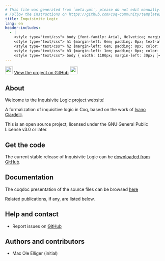 ```yaml
---
# This file was generated from `meta.yml`, please do not edit manually.
# Follow the instructions on https://github.com/coq-community/templates to regenerate.
title: Inquisivite Logic
lang: en
header-includes:
  - |
    <style type="text/css"> body {font-family: Arial, Helvetica; margin-left: 5em; font-size: large;} </style>
    <style type="text/css"> h1 {margin-left: 0em; padding: 0px; text-align: center} </style>
    <style type="text/css"> h2 {margin-left: 0em; padding: 0px; color: #580909} </style>
    <style type="text/css"> h3 {margin-left: 1em; padding: 0px; color: #C05001;} </style>
    <style type="text/css"> body { width: 1100px; margin-left: 30px; }</style>
---
```


<div style="text-align:left"><img src="https://github.githubassets.com/images/modules/logos_page/Octocat.png" height="25" style="border:0px">
<a href="https://github.com/motrellin/inqlog">View the project on GitHub</a>
<img src="https://github.githubassets.com/images/modules/logos_page/Octocat.png" height="25" style="border:0px"></div>

## About

Welcome to the Inquisivite Logic project website!

A formalization of inquisitive logic in Coq, based on the work of
[Ivano Ciardelli](doi.org/10.1007/978-3-031-09706-5).


This is an open source project, licensed under the GNU General Public License v3.0 or later.

## Get the code

The current stable release of Inquisivite Logic can be [downloaded from GitHub](https://github.com/motrellin/inqlog/releases).

## Documentation

The coqdoc presentation of the source files can be browsed [here](./docs/toc.html)

Related publications, if any, are listed below.


## Help and contact

- Report issues on [GitHub](https://github.com/motrellin/inqlog/issues)

## Authors and contributors

- Max Ole Elliger (initial)



